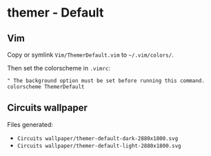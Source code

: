 # themer - Default

## Vim

Copy or symlink `Vim/ThemerDefault.vim` to `~/.vim/colors/`.

Then set the colorscheme in `.vimrc`:

```
" The background option must be set before running this command.
colorscheme ThemerDefault
```

## Circuits wallpaper

Files generated:

* `Circuits wallpaper/themer-default-dark-2880x1800.svg`
* `Circuits wallpaper/themer-default-light-2880x1800.svg`